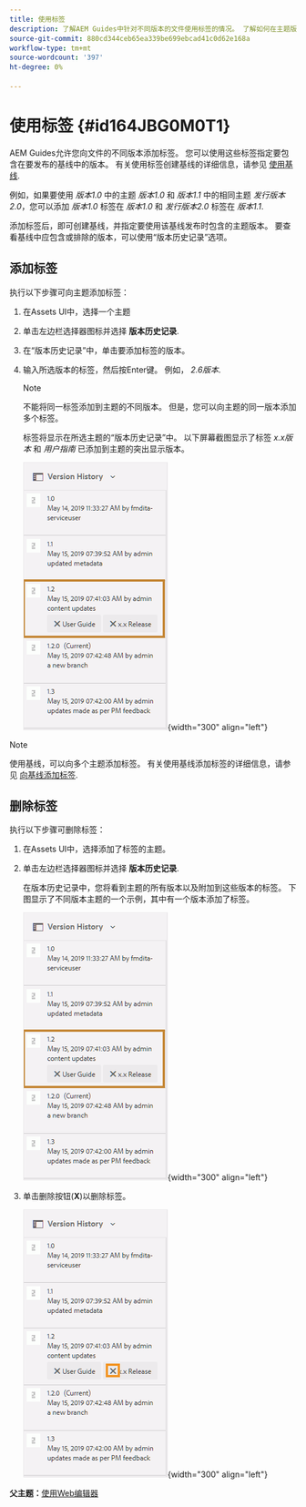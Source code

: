 ```yaml
---
title: 使用标签
description: 了解AEM Guides中针对不同版本的文件使用标签的情况。 了解如何在主题版本中添加或删除标签。
source-git-commit: 880cd344ceb65ea339be699ebcad41c0d62e168a
workflow-type: tm+mt
source-wordcount: '397'
ht-degree: 0%

---
```


# 使用标签 {#id164JBG0M0T1}

AEM Guides允许您向文件的不同版本添加标签。 您可以使用这些标签指定要包含在要发布的基线中的版本。 有关使用标签创建基线的详细信息，请参见 [使用基线](generate-output-use-baseline-for-publishing.md#).

例如，如果要使用 *版本1.0* 中的主题 *版本1.0* 和 *版本1.1* 中的相同主题 *发行版本2.0*，您可以添加 *版本1.0* 标签在 *版本1.0* 和 *发行版本2.0* 标签在 *版本1.1*.

添加标签后，即可创建基线，并指定要使用该基线发布时包含的主题版本。 要查看基线中应包含或排除的版本，可以使用“版本历史记录”选项。

## 添加标签

执行以下步骤可向主题添加标签：

1. 在Assets UI中，选择一个主题
1. 单击左边栏选择器图标并选择 **版本历史记录**.
1. 在“版本历史记录”中，单击要添加标签的版本。

1. 输入所选版本的标签，然后按Enter键。 例如， *2.6版本*.

   >[!NOTE]
   >
   > 不能将同一标签添加到主题的不同版本。 但是，您可以向主题的同一版本添加多个标签。

   标签将显示在所选主题的“版本历史记录”中。 以下屏幕截图显示了标签 *x.x版本* 和 *用户指南* 已添加到主题的突出显示版本。

   ![](images/labels.png){width="300" align="left"}

>[!NOTE]
>
> 使用基线，可以向多个主题添加标签。 有关使用基线添加标签的详细信息，请参见 [向基线添加标签](generate-output-use-baseline-for-publishing.md#id184KD0T305Z).

## 删除标签

执行以下步骤可删除标签：

1. 在Assets UI中，选择添加了标签的主题。
1. 单击左边栏选择器图标并选择 **版本历史记录**.

   在版本历史记录中，您将看到主题的所有版本以及附加到这些版本的标签。 下图显示了不同版本主题的一个示例，其中有一个版本添加了标签。

   ![](images/labels.png){width="300" align="left"}

1. 单击删除按钮\(**X**\)以删除标签。

   ![](images/delete-labels.png){width="300" align="left"}


**父主题：**[&#x200B;使用Web编辑器](web-editor.md)
